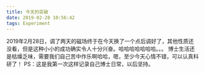 ```yaml
---
title: 今天的突破
date: 2019-02-28 10:56:42
tags: Experiment
---
```

  2019年2月28日，调了两天的磁场终于在今天换了一个点后调好了，其他性质还没看，但是这种小小的成功确实令人十分兴奋。哈哈哈哈哈哈哈。。。
  博士生活还是枯燥乏味，需要我们自己苦中作乐啊哈哈，嗯，至少今天心情不错，可以认真科研了！
  PS：这是我第一次这样记录自己博士日常，以后坚持。
